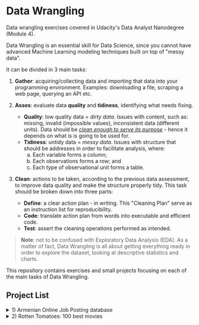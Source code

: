 # Data Wrangling
Data wrangling exercises covered in Udacity's Data Analyst Nanodegree (Module 4).

Data Wrangling is an essential skill for Data Science, since you cannot have advanced Machine Learning modeling techniques built on top of "messy data".

It can be divided in 3 main tasks:

1. **Gather**: acquiring/collecting data and importing that data into your programming environment. Examples: downloading a file, scraping a web page, querying an API etc.

2. **Asses**: evaluate data **quality** and **tidiness**, identifying what needs fixing.
    - **Quality**: low quality data = *dirty data*. Issues with content, such as: missing, invalid (impossible values), inconsistent data (different units). Data should be <u>*clean enough to serve its purpose*</u> - hence it depends on what is is going to be used for.
    - **Tidiness**: untidy data = *messy data*. Issues with structure that should be addresses in order to facilitate analysis, where:
      <ol type='a'> 
      <li>Each variable forms a column;</li>
      <li>Each observations forms a row; and</li>
      <li>Each type of observational unit forms a table.</>
      </ol>

3. **Clean**: actions to be taken, according to the previous data assessment, to improve data quality and make the structure properly tidy. This task should be broken down into three parts:
    - **Define**: a clear action plan - in writing. This "Cleaning Plan" serve as an instruction list for reproducibility.
    - **Code**: translate action plan from words into executable and efficient code.
    - **Test**: assert the cleaning operations performed as intended.

>**Note**: not to be confused with Exploratory Data Analysis (EDA). As a matter of fact, Data Wrangling is all about getting everything ready in order to explore the dataset, looking at descriptive statistics and charts.

This repository contains exercises and small projects focusing on each of the main tasks of Data Wrangling. 

## Project List
<details>
  <summary>1) Armenian Online Job Posting database</summary>
  The [dataset](https://www.kaggle.com/udacity/armenian-online-job-postings) consists of 19,000 job postings between 2004 - 2015, with 24 Columns, full of string descriptions instead of simple categorical values.
</details>

<details>
  <summary>2) Rotten Tomatoes: 100 best movies</summary>
  This project focus on **Data Gathering**, using `Beautiful Soup` to parse HTML files to extract Critics and Audience Rating; `Requests` library to access *url* and save data locally: both text and image (using `PIL.Image` and `io.BytesIO`) - storing text reviews from Roger Ebert website and Movie Poster images from MediaWiki. Lastly, all datasets are merged to generate rating visualizations and themed WordCloud based on movie review over the poster image.
</details>